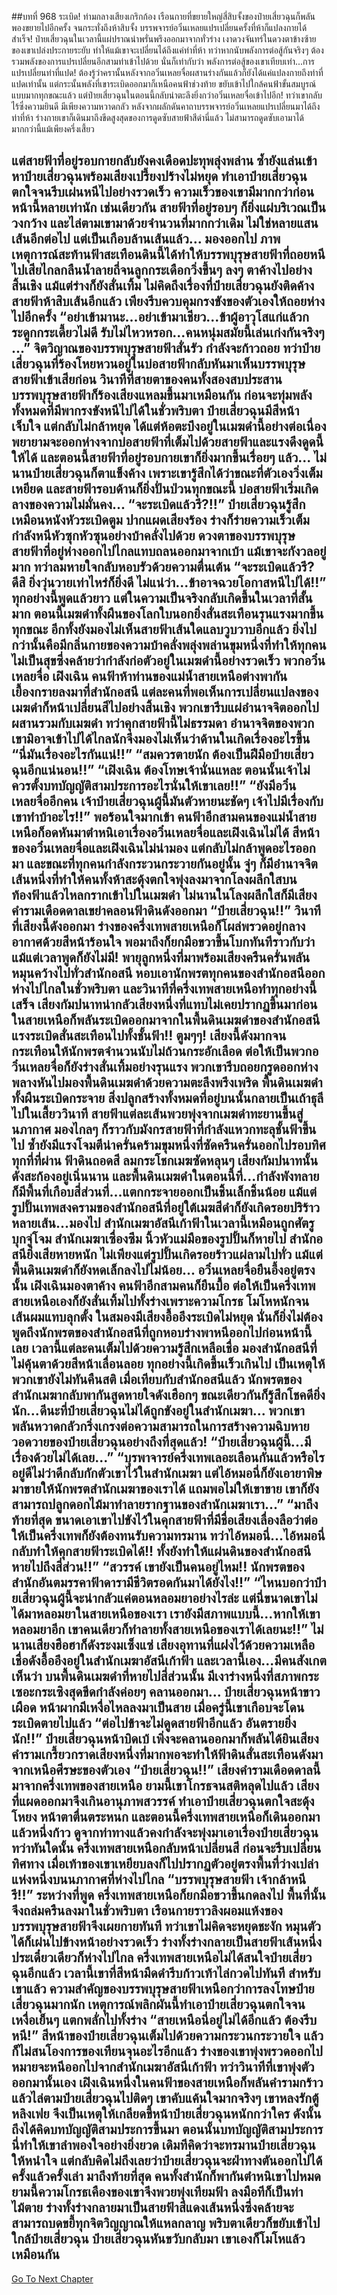 ##บทที่ 968 ระเบิด!
ท่ามกลางเสียงเกริกก้อง เรือนกายที่ขยายใหญ่สี่สิบจั้งของป๋ายเสี่ยวฉุนก็พลันพองขยายไปอีกครั้ง จนกระทั่งถึงห้าสิบจั้ง บรรพจารย์อวิ๋นเหลยแปรเปลี่ยนครั้งที่ห้าก็แปลงกายได้สำเร็จ!
ป๋ายเสี่ยวฉุนในเวลานี้แผ่ปราณน่าพรั่นพรึงออกมาจากทั่วร่าง เงาดวงจันทร์ในดวงตาข้างซ้ายของเขาเปล่งประกายระยับ ทำให้แม้เขาจะเปลี่ยนได้ถึงแค่ท่าที่ห้า ทว่าหากนับพลังการต่อสู้กันจริงๆ ต้องรวมพลังของการแปรเปลี่ยนอีกสามท่าเข้าไปด้วย นั่นก็เท่ากับว่า พลังการต่อสู้ของเขาเทียบเท่า...การแปรเปลี่ยนท่าที่แปด!
ต้องรู้ว่าครานั้นหลังจากอวิ๋นเหลยจื่อผสานร่างกันแล้วก็ยังได้แค่แปลงกายถึงท่าที่แปดเท่านั้น แต่กระนั้นพลังที่เขาระเบิดออกมาก็เหนือคนฟ้าช่วงท้าย ขยับเข้าไปใกล้คนฟ้าขั้นสมบูรณ์แบบมากทุกขณะแล้ว
แต่ป๋ายเสี่ยวฉุนในตอนนี้กลับน่าตะลึงยิ่งกว่าอวิ๋นเหลยจื่อเข้าไปอีก!
ทว่าเขากลับไร้ซึ่งความยินดี มีเพียงความหวาดกลัว หลังจากผลักดันคาถาบรรพจารย์อวิ๋นเหลยแปรเปลี่ยนมาได้ถึงท่าที่ห้า ร่างกายเขาก็เดินมาถึงขีดสูงสุดของการดูดซับสายฟ้าสีดำนี่แล้ว ไม่สามารถดูดซับเอามาได้มากกว่านี้แม้เพียงครึ่งเสี้ยว


แต่สายฟ้าที่อยู่รอบกายกลับยังคงเดือดปะทุพลุ่งพล่าน ซ้ำยังแล่นเข้าหาป๋ายเสี่ยวฉุนพร้อมเสียงเปรี้ยงปร้างไม่หยุด ทำเอาป๋ายเสี่ยวฉุนตกใจจนรีบเผ่นหนีไปอย่างรวดเร็ว ความเร็วของเขามีมากกว่าก่อนหน้านี้หลายเท่านัก เช่นเดียวกัน สายฟ้าที่อยู่รอบๆ ก็ยิ่งแผ่บริเวณเป็นวงกว้าง และไล่ตามเขามาด้วยจำนวนที่มากกว่าเดิม
ไม่ใช่หลายแสนเส้นอีกต่อไป แต่เป็นเกือบล้านเส้นแล้ว...
มองออกไป ภาพเหตุการณ์สะท้านฟ้าสะเทือนดินนี้ได้ทำให้บรรพบุรุษสายฟ้าที่ถอยหนีไปเสียไกลกลืนน้ำลายถี่จนลูกกระเดือกวิ่งขึ้นๆ ลงๆ ตาค้างไปอย่างสิ้นเชิง แม้แต่ร่างก็ยังสั่นเทิ้ม ไม่คิดถึงเรื่องที่ป๋ายเสี่ยวฉุนยังติดค้างสายฟ้าห้าสิบเส้นอีกแล้ว เพียงรีบควบคุมกรงขังของตัวเองให้ถอยห่างไปอีกครั้ง
“อย่าเข้ามานะ...อย่าเข้ามาเชียว...ข้าผู้อาวุโสแก่แล้วกระดูกกระเดี้ยวไม่ดี รับไม่ไหวหรอก...คนหนุ่มสมัยนี้เล่นเก่งกันจริงๆ ...” จิตวิญาณของบรรพบุรุษสายฟ้าสั่นรัว กำลังจะก้าวถอย ทว่าป๋ายเสี่ยวฉุนที่ร้องโหยหวนอยู่ในบ่อสายฟ้ากลับหันมาเห็นบรรพบุรุษสายฟ้าเข้าเสียก่อน
วินาทีที่สายตาของคนทั้งสองสบประสาน บรรพบุรุษสายฟ้าก็ร้องเสียงแหลมขึ้นมาเหมือนกัน ก่อนจะทุ่มพลังทั้งหมดที่มีพากรงขังหนีไปได้ในชั่วพริบตา ป๋ายเสี่ยวฉุนมีสีหน้าเจ็บใจ แต่กลับไม่กล้าหยุด ได้แต่ห้อตะบึงอยู่ในเมฆดำนี้อย่างต่อเนื่อง พยายามจะออกห่างจากบ่อสายฟ้าที่เต็มไปด้วยสายฟ้าและแรงดึงดูดนี้ให้ได้ และตอนนี้สายฟ้าที่อยู่รอบกายเขาก็ยิ่งมากขึ้นเรื่อยๆ แล้ว...
ไม่นานป๋ายเสี่ยวฉุนก็ตาแข็งค้าง เพราะเขารู้สึกได้ว่าขณะที่ตัวเองวิ่งเต็มเหยียด และสายฟ้ารอบด้านก็ยิ่งปั่นป่วนทุกขณะนี้ บ่อสายฟ้าเริ่มเกิดลางของความไม่มั่นคง...
“จะระเบิดแล้วรึ?!!” ป๋ายเสี่ยวฉุนรู้สึกเหมือนหนังหัวระเบิดตูม ปากแผดเสียงร้อง ร่างก็ร่ายความเร็วเต็มกำลังหนีหัวซุกหัวซุนอย่างบ้าคลั่งไปด้วย
ดวงตาของบรรพบุรุษสายฟ้าที่อยู่ห่างออกไปไกลแทบถลนออกมาจากเบ้า แม้เขาจะกังวลอยู่มาก ทว่าลมหายใจกลับหอบรัวด้วยความตื่นเต้น
“จะระเบิดแล้วรึ? ดีสิ ยิ่งวุ่นวายเท่าไหร่ก็ยิ่งดี ไม่แน่ว่า...ข้าอาจฉวยโอกาสหนีไปได้!!”
ทุกอย่างนี้พูดแล้วยาว แต่ในความเป็นจริงกลับเกิดขึ้นในเวลาที่สั้นมาก ตอนนี้เมฆดำทั้งผืนของโลกใบนอกยิ่งสั่นสะเทือนรุนแรงมากขึ้นทุกขณะ อีกทั้งยังมองไม่เห็นสายฟ้าเส้นใดแลบวูบวาบอีกแล้ว ยิ่งไปกว่านั้นคือมีกลิ่นกายของความบ้าคลั่งพลุ่งพล่านขุมหนึ่งที่ทำให้ทุกคนไม่เป็นสุขซึ่งคล้ายว่ากำลังก่อตัวอยู่ในเมฆดำนี้อย่างรวดเร็ว
พวกอวิ๋นเหลยจื่อ เฝิงเฉิน คนฟ้าห้าท่านของแม่น้ำสายเหนือต่างพากันเยื้องกรายลงมาที่สำนักอสนี แต่ละคนที่พอเห็นการเปลี่ยนแปลงของเมฆดำก็หน้าเปลี่ยนสีไปอย่างสิ้นเชิง
พวกเขารีบแผ่อำนาจจิตออกไปผสานรวมกับเมฆดำ ทว่าคุกสายฟ้านี้ไม่ธรรมดา อำนาจจิตของพวกเขามิอาจเข้าไปได้ไกลนักจึงมองไม่เห็นว่าด้านในเกิดเรื่องอะไรขึ้น
“นี่มันเรื่องอะไรกันแน่!!”
“สมควรตายนัก ต้องเป็นฝีมือป๋ายเสี่ยวฉุนอีกแน่นอน!!”
“เฝิงเฉิน ต้องโทษเจ้านั่นแหละ ตอนนั้นเจ้าไม่ควรตั้งบทบัญญัติสามประการอะไรนั่นให้เขาเลย!!”
“ยังมีอวิ๋นเหลยจื่ออีกคน เจ้าป๋ายเสี่ยวฉุนผู้นี้มันตัวหายนะชัดๆ เจ้าไปมีเรื่องกับเขาทำบ้าอะไร!!” พอร้อนใจมากเข้า คนฟ้าอีกสามคนของแม่น้ำสายเหนือก็อดหันมาตำหนิเอาเรื่องอวิ๋นเหลยจื่อและเฝิงเฉินไม่ได้
สีหน้าของอวิ๋นเหลยจื่อและเฝิงเฉินไม่น่ามอง แต่กลับไม่กล้าพูดอะไรออกมา และขณะที่ทุกคนกำลังกระวนกระวายกันอยู่นั้น จู่ๆ ก็มีอำนาจจิตเส้นหนึ่งที่ทำให้คนทั้งห้าสะดุ้งตกใจพุ่งลงมาจากโลงผลึกใสบนท้องฟ้าแล้วไหลกรากเข้าไปในเมฆดำ ไม่นานในโลงผลึกใสก็มีเสียงคำรามเดือดดาลเขย่าคลอนฟ้าดินดังออกมา
“ป๋ายเสี่ยวฉุน!!”
วินาทีที่เสียงนี้ดังออกมา ร่างของครึ่งเทพสายเหนือก็โผล่พรวดอยู่กลางอากาศด้วยสีหน้าร้อนใจ พอมาถึงก็ยกมือขวาขึ้นโบกทันทีราวกับว่าแม้แต่เวลาพูดก็ยังไม่มี!
พายุลูกหนึ่งที่มาพร้อมเสียงครืนครั่นพลันหมุนคว้างไปทั่วสำนักอสนี หอบเอานักพรตทุกคนของสำนักอสนีออกห่างไปไกลในชั่วพริบตา
และวินาทีที่ครึ่งเทพสายเหนือทำทุกอย่างนี้เสร็จ เสียงกัมปนาทน่ากลัวเสียงหนึ่งที่แทบไม่เคยปรากฏขึ้นมาก่อนในสายเหนือก็พลันระเบิดออกมาจากในพื้นดินเมฆดำของสำนักอสนี แรงระเบิดสั่นสะเทือนไปทั้งชั้นฟ้า!!
ตูมๆๆ!
เสียงนี้ดังมากจนกระเทือนให้นักพรตจำนวนนับไม่ถ้วนกระอักเลือด ต่อให้เป็นพวกอวิ๋นเหลยจื่อก็ยังร่างสั่นเทิ้มอย่างรุนแรง พวกเขารีบถอยกรูดออกห่างพลางหันไปมองพื้นดินเมฆดำด้วยความตะลึงพรึงเพริด
พื้นดินเมฆดำทั้งผืนระเบิดกระจาย สิ่งปลูกสร้างทั้งหมดที่อยู่บนนั้นกลายเป็นเถ้าธุลีไปในเสี้ยววินาที สายฟ้าแต่ละเส้นพวยพุ่งจากเมฆดำทะยานขึ้นสู่นภากาศ มองไกลๆ ก็ราวกับมังกรสายฟ้าที่กำลังแหวกทะลุชั้นฟ้าขึ้นไป
ซ้ำยังมีแรงโจมตีน่าครั่นคร้ามขุมหนึ่งที่ซัดครืนครั่นออกไปรอบทิศ ทุกที่ที่ผ่าน ฟ้าดินถอดสี ลมกระโชกเมฆซัดหลุนๆ เสียงกัมปนาทนั้นดังสะก้องอยู่เนิ่นนาน และพื้นดินเมฆดำในตอนนี้ที่...กำลังพังทลาย ก็มีพื้นที่เกือบสี่ส่วนที่...แตกกระจายออกเป็นชิ้นเล็กชิ้นน้อย
แม้แต่รูปปั้นเทพสงครามของสำนักอสนีที่อยู่ใต้เมฆสีดำก็ยังเกิดรอยปริร้าวหลายเส้น...มองไป สำนักเมฆาอัสนีเก้าฟ้าในเวลานี้เหมือนถูกศัตรูบุกจู่โจม สำนักเมฆาเซื่องซึม นิ้วหัวแม่มือของรูปปั้นก็หายไป สำนักอสนียิ่งเสียหายหนัก ไม่เพียงแต่รูปปั้นเกิดรอยร้าวแผ่ลามไปทั่ว แม้แต่พื้นดินเมฆดำก็ยังหดเล็กลงไปไม่น้อย...
อวิ๋นเหลยจื่อยืนอึ้งอยู่ตรงนั้น เฝิงเฉินมองตาค้าง คนฟ้าอีกสามคนก็ยืนบื้อ ต่อให้เป็นครึ่งเทพสายเหนือเองก็ยังสั่นเทิ้มไปทั้งร่างเพราะความโกรธ โมโหหนักจนเส้นผมแทบลุกตั้ง ในสมองมีเสียงอื้ออึงระเบิดไม่หยุด
นั่นก็ยิ่งไม่ต้องพูดถึงนักพรตของสำนักอสนีที่ถูกหอบร่างพาหนีออกไปก่อนหน้านี้เลย เวลานี้แต่ละคนเต็มไปด้วยความรู้สึกเหลือเชื่อ มองสำนักอสนีที่ไม่คุ้นตาด้วยสีหน้าเลื่อนลอย ทุกอย่างนี้เกิดขึ้นเร็วเกินไป เป็นเหตุให้พวกเขายังไม่ทันคืนสติ
เมื่อเทียบกับสำนักอสนีแล้ว นักพรตของสำนักเมฆากลับพากันสูดหายใจดังเฮือกๆ ขณะเดียวกันก็รู้สึกโชคดียิ่งนัก...ดีนะที่ป๋ายเสี่ยวฉุนไม่ได้ถูกขังอยู่ในสำนักเมฆา...
พวกเขาพลันหวาดกลัวกริ่งเกรงต่อความสามารถในการสร้างความฉิบหายวอดวายของป๋ายเสี่ยวฉุนอย่างถึงที่สุดแล้ว!
“ป๋ายเสี่ยวฉุนผู้นี้...มีเรื่องด้วยไม่ได้เลย...”
“บุรพาจารย์ครึ่งเทพเลอะเลือนกันแล้วหรือไร อยู่ดีไม่ว่าดีกลับกักตัวเขาไว้ในสำนักเมฆา แต่ไอ้หมอนี่ก็ยังเอายาพิษมาขายให้นักพรตสำนักเมฆาของเราได้ แถมพอไม่ให้เขาขาย เขาก็ยังสามารถปลูกดอกไม้มาทำลายรากฐานของสำนักเมฆาเรา...”
“มาถึงท้ายที่สุด ขนาดเอาเขาไปขังไว้ในคุกสายฟ้าที่มีชื่อเสียงเลื่องลือว่าต่อให้เป็นครึ่งเทพก็ยังต้องทนรับความทรมาน ทว่าไอ้หมอนี่...ไอ้หมอนี่กลับทำให้คุกสายฟ้าระเบิดได้!! ทั้งยังทำให้แผ่นดินของสำนักอสนีหายไปถึงสี่ส่วน!!”
“สวรรค์ เขายังเป็นคนอยู่ไหม!! นักพรตของสำนักอันตมรรคาฟ้าดารามีชีวิตรอดกันมาได้ยังไง!!”
“ไหนบอกว่าป๋ายเสี่ยวฉุนผู้นี้จะน่ากลัวแค่ตอนหลอมยาอย่างไรล่ะ แต่นี่ขนาดเขาไม่ได้มาหลอมยาในสายเหนือของเรา เรายังมีสภาพแบบนี้...หากให้เขาหลอมยาอีก เขาคนเดียวก็ทำลายทั้งสายเหนือของเราได้เลยนะ!!”
ไม่นานเสียงฮือฮาก็ดังระงมเซ็งแซ่ เสียงอุทานที่แฝงไว้ด้วยความเหลือเชื่อดังอื้ออึงอยู่ในสำนักเมฆาอัสนีเก้าฟ้า และเวลานี้เอง...มีคนสังเกตเห็นว่า บนพื้นดินเมฆดำที่หายไปสี่ส่วนนั้น มีเงาร่างหนึ่งที่สภาพกระเซอะกระเซิงสุดขีดกำลังค่อยๆ คลานออกมา...
ป๋ายเสี่ยวฉุนหน้าขาวเผือด หน้าผากมีเหงื่อไหลลงมาเป็นสาย เมื่อครู่นี้เขาเกือบจะโดนระเบิดตายไปแล้ว
“ต่อไปข้าจะไม่ดูดสายฟ้าอีกแล้ว อันตรายยิ่งนัก!!” ป๋ายเสี่ยวฉุนหน้าบิดเบ้ เพิ่งจะคลานออกมาก็พลันได้ยินเสียงคำรามเกรี้ยวกราดเสียงหนึ่งที่มากพอจะทำให้ฟ้าดินสั่นสะเทือนดังมาจากเหนือศีรษะของตัวเอง
“ป๋ายเสี่ยวฉุน!!” เสียงคำรามเดือดดาลนี้มาจากครึ่งเทพของสายเหนือ ยามนี้เขาโกรธจนสติหลุดไปแล้ว เสียงที่แผดออกมาจึงเกินอานุภาพสวรรค์ ทำเอาป๋ายเสี่ยวฉุนตกใจสะดุ้งโหยง หน้าตาตื่นตระหนก และตอนนี้ครึ่งเทพสายเหนือก็เดินออกมาแล้วหนึ่งก้าว ดูจากท่าทางแล้วคงกำลังจะพุ่งมาเอาเรื่องป๋ายเสี่ยวฉุน ทว่าทันใดนั้น ครึ่งเทพสายเหนือกลับหน้าเปลี่ยนสี ก่อนจะรีบเปลี่ยนทิศทาง เมื่อเท้าของเขาเหยียบลงก็ไปปรากฏตัวอยู่ตรงพื้นที่ว่างเปล่าแห่งหนึ่งบนนภากาศที่ห่างไปไกล
“บรรพบุรุษสายฟ้า เจ้ากล้าหนีรึ!!” ระหว่างที่พูด ครึ่งเทพสายเหนือก็ยกมือขวาขึ้นกดลงไป พื้นที่นั้นจึงถล่มครืนลงมาในชั่วพริบตา เรือนกายราวลิงผอมแห้งของบรรพบุรุษสายฟ้าจึงเผยกายทันที ทว่าเขาไม่คิดจะหยุดชะงัก หมุนตัวได้ก็เผ่นไปข้างหน้าอย่างรวดเร็ว ร่างทั้งร่างกลายเป็นสายฟ้าเส้นหนึ่ง ประเดี๋ยวเดียวก็ห่างไปไกล
ครึ่งเทพสายเหนือไม่ได้สนใจป๋ายเสี่ยวฉุนอีกแล้ว เวลานี้เขาที่สีหน้ามืดดำรีบก้าวเท้าไล่กวดไปทันที สำหรับเขาแล้ว ความสำคัญของบรรพบุรุษสายฟ้าเหนือกว่าการลงโทษป๋ายเสี่ยวฉุนมากนัก
เหตุการณ์พลิกผันนี้ทำเอาป๋ายเสี่ยวฉุนตกใจจนเหงื่อเย็นๆ แตกพลั่กไปทั้งร่าง
“สายเหนือนี่อยู่ไม่ได้อีกแล้ว ต้องรีบหนี!” สีหน้าของป๋ายเสี่ยวฉุนเต็มไปด้วยความกระวนกระวายใจ แล้วก็ไม่สนโองการของเทียนจุนอะไรอีกแล้ว ร่างของเขาพุ่งพรวดออกไป หมายจะหนีออกไปจากสำนักเมฆาอัสนีเก้าฟ้า
ทว่าวินาทีที่เขาพุ่งตัวออกมานั้นเอง เฝิงเฉินหนึ่งในคนฟ้าของสายเหนือก็พลันคำรามกร้าวแล้วไล่ตามป๋ายเสี่ยวฉุนไปติดๆ
เขาคับแค้นใจมากจริงๆ เขาหลงรักตู้หลิงเฟย จึงเป็นเหตุให้เกลียดขี้หน้าป๋ายเสี่ยวฉุนหนักกว่าใคร ดังนั้นถึงได้คิดบทบัญญัติสามประการขึ้นมา ตอนนั้นบทบัญญัติสามประการนี่ทำให้เขาลำพองใจอย่างยิ่งยวด เดิมทีคิดว่าจะทรมานป๋ายเสี่ยวฉุนให้หนำใจ แต่กลับคิดไม่ถึงเลยว่าป๋ายเสี่ยวฉุนจะฝ่าทางตันออกไปได้ครั้งแล้วครั้งเล่า มาถึงท้ายที่สุด คนทั้งสำนักก็พากันตำหนิเขาไปหมด
ยามนี้ความโกรธเคืองของเขาจึงพวยพุ่งเทียมฟ้า ลงมือทีก็เป็นท่าไม้ตาย ร่างทั้งร่างกลายมาเป็นสายฟ้าสีแดงเส้นหนึ่งซึ่งคล้ายจะสามารถบดขยี้ทุกจิตวิญญาณให้แหลกลาญ พริบตาเดียวก็ขยับเข้าไปใกล้ป๋ายเสี่ยวฉุน
ป๋ายเสี่ยวฉุนหันขวับกลับมา เขาเองก็โมโหแล้วเหมือนกัน
------


[Go To Next Chapter]( ./115.md)